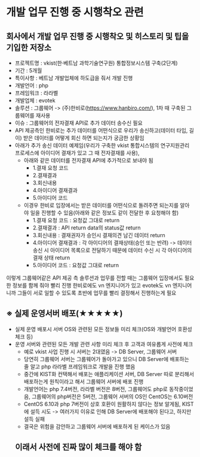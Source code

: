 # 개발 업무 진행 중 시행착오 관련
## 회사에서 개발 업무 진행 중 시행착오 및 히스토리 및 팁을 기입한 저장소
* 프로젝트명 : vkist(한·베트남 과학기술연구원) 통합정보시스템 구축(2단계)
* 기간 : 5개월
* 특이사항 : 베트남 개발업체에 하도급을 줘서 개발 진행
* 개발언어 : php
* 프레임워크 : 라라벨
* 개발업체 : evotek
* 솔루션 : 그룹웨어 -> (주)한비로(https://www.hanbiro.com/), 1차 때 구축된 그룹웨어를 재사용
* 이슈 : 그룹웨어의 전자결재 API로 추가 데이터 송수신 필요
* API 제공측인 한비로는 추가 데이터를 어떤식으로 우리가 송신하고(데이터 타입, 길이) 받은 데이터를 어떻게 회신 하면 되는지가 궁금한 상황임
* 아래가 추가 송신 데이터 예제임(우리가 구축한 vkist 통합시스템의 연구지원관리 프로세스에 아이디어 결재가 있고 그 때 전자결재를 사용),
  - 아래와 같은 데이터를 전자결재 API에 추가적으로 보내야 됨
    - 1.결재 요청 코드
    - 2.결재결과
    - 3.회신내용
    - 4.아이디어 결재결과
    - 5.아이디어 코드
  - 이경우 한비로 입장에서는 받은 데이터를 어떤식으로 돌려주면 되는지를 알아야 일을 진행할 수 있음(아래와 같은 정보도 같이 전달한 후 요청해야 함)
    - 1.결재 요청 코드 : 요청값 그대로 return
    - 2.결재결과 : API return data의 status값 return
    - 3.회신내용 :  결재권자가 승인시 결재의견 남긴 데이터 return
    - 4.아이디어 결재결과 : 각 아이디어의 결재상태(승인 또는 반려) -> 데이터 송신 시 아이디어 목록으로 전달하기 때문에 데이터 수신 시 각 아이디어의 결재 상태 return
    - 5.아이디어 코드 : 요청값 그대로 return

이렇게 그룹웨어같은 API 제공 측 솔루션과 업무를 전할 때는 그룹웨어 입장에서도 필요한 정보를 함께 줘야 빨리 진행 
한비로에도 vn 엔지니어가 있고 evotek도 vn 엔지니어니까 그들이 서로 일할 수 있도록 초반에 업무를 빨리 결정해서 진행하는게 필요

## ※ 실제 운영서버 배포(★★★★★)
* 실제 운영 배포시 서버 OS와 관련된 모든 정보들 미리 체크(OS와 개발언어 호환성 체크 등)
* 운영 서버와 관련된 모든 개발 관련 사항 미리 체크 후 고객과 여유롭게 사전에 체크
  - 예로 vkist 사업 진행 시 서버는 2대였음 -> DB Server, 그룹웨어 서버
  - 당연히 그룹웨어 서버는 그룹웨어가 돌아가고 있으니 DB Server에 배포하는 줄 알고 php 라라벨 프레임워크로 개발을 진행 했음
  - 중간에 KIST화 컨택해서 배포는 애플리케이션 서버, DB Server 따로 분리해서 배포하는게 원칙이라고 해서 그룹웨어 서버에 배포 진행
  - 개발언어는 php 7.4버전, 라라벨 버전은 8버전, 그룹웨어도 php로 동작중이었음, 그룹웨어의 php버전은 5버전, 그룹웨어 서버의 OS인 CentOS는 6.10버전
  - CentOS 6.10과 php 7버전이 상호 호환이 원활하지 않다는 정보 알게됨, KIST에 설득 시도 -> 여러가지 이유로 인해 DB Server에 배포해야 된다고, 하지만 설득 실패
  - 결국은 위험을 감안하고 그룹웨어 서버에 배포하게 된 케이스가 있음
  <h2>이래서 사전에 진짜 많이 체크를 해야 함</h2>







  
